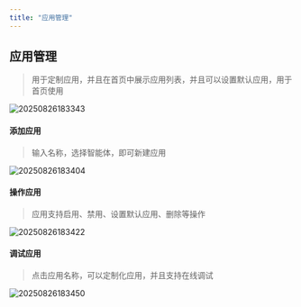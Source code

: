 ```yaml
---
title: "应用管理"
---
```


## 应用管理

> 用于定制应用，并且在首页中展示应用列表，并且可以设置默认应用，用于首页使用

![20250826183343](https://img.isxcode.com/picgo/20250826183343.png)

#### 添加应用

> 输入名称，选择智能体，即可新建应用

![20250826183404](https://img.isxcode.com/picgo/20250826183404.png)

#### 操作应用

> 应用支持启用、禁用、设置默认应用、删除等操作

![20250826183422](https://img.isxcode.com/picgo/20250826183422.png)

#### 调试应用

> 点击应用名称，可以定制化应用，并且支持在线调试

![20250826183450](https://img.isxcode.com/picgo/20250826183450.png)